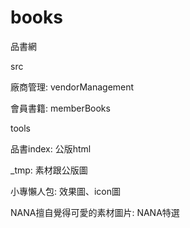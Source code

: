# books
品書網

src

廠商管理: vendorManagement


會員書籍: memberBooks

tools

品書index: 公版html

_tmp: 素材跟公版圖

小專懶人包: 效果圖、icon圖

NANA擅自覺得可愛的素材圖片: NANA特選


